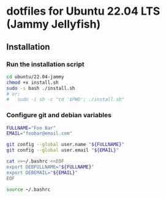 # dotfiles for Ubuntu 22.04 LTS (Jammy Jellyfish)

## Installation

### Run the installation script

```sh
cd ubuntu/22.04-jammy
chmod +x install.sh
sudo -s bash ./install.sh
# or:
#   sudo -i sh -c "cd '$PWD'; ./install.sh"
```

### Configure git and debian variables

```sh
FULLNAME="Foo Bar"
EMAIL="foobar@email.com"

git config --global user.name "${FULLNAME}"
git config --global user.email "${EMAIL}"

cat >>~/.bashrc <<EOF
export DEBFULLNAME="${FULLNAME}"
export DEBEMAIL="${EMAIL}"
EOF

source ~/.bashrc
```
